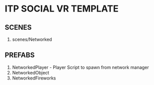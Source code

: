 # ITP SOCIAL VR TEMPLATE

## SCENES

1. scenes/Networked

## PREFABS

1. NetworkedPlayer - Player Script to spawn from network manager
2. NetworkedObject
3. NetworkedFireworks
